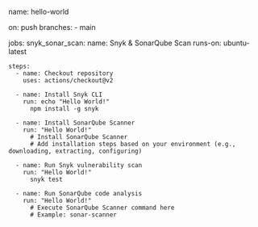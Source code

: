 name: hello-world

on: push
    branches:
      - main

jobs:
  snyk_sonar_scan:
    name: Snyk & SonarQube Scan
    runs-on: ubuntu-latest

    steps:
      - name: Checkout repository
        uses: actions/checkout@v2

      - name: Install Snyk CLI
        run: echo "Hello World!"
          npm install -g snyk

      - name: Install SonarQube Scanner
        run: "Hello World!"
          # Install SonarQube Scanner
          # Add installation steps based on your environment (e.g., downloading, extracting, configuring)

      - name: Run Snyk vulnerability scan
        run: "Hello World!"
          snyk test

      - name: Run SonarQube code analysis
        run: "Hello World!"
          # Execute SonarQube Scanner command here
          # Example: sonar-scanner



